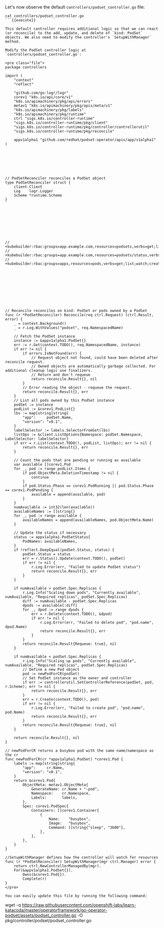 Let's now observe the default `controllers/podset_controller.go` file:

```
cat controllers/podset_controller.go
```{{execute}}

This default controller requires additional logic so that we can react (or reconcile) to the add, update, and delete of `kind: PodSet` objects. We also need to modify the controller's `SetupWithManager` method. 

Modify the PodSet controller logic at `controllers/podset_controller.go`:

<pre class="file">
package controllers

import (
    "context"
    "reflect"

    "github.com/go-logr/logr"
    corev1 "k8s.io/api/core/v1"
    "k8s.io/apimachinery/pkg/api/errors"
    metav1 "k8s.io/apimachinery/pkg/apis/meta/v1"
    "k8s.io/apimachinery/pkg/labels"
    "k8s.io/apimachinery/pkg/runtime"
    ctrl "sigs.k8s.io/controller-runtime"
    "sigs.k8s.io/controller-runtime/pkg/client"
    "sigs.k8s.io/controller-runtime/pkg/controller/controllerutil"
    "sigs.k8s.io/controller-runtime/pkg/reconcile"

    appv1alpha1 "github.com/redhat/podset-operator/apis/app/v1alpha1"
)







// PodSetReconciler reconciles a PodSet object
type PodSetReconciler struct {
    client.Client
    Log    logr.Logger
    Scheme *runtime.Scheme
}









// +kubebuilder:rbac:groups=app.example.com,resources=podsets,verbs=get;list;watch;create;update;patch;delete
// +kubebuilder:rbac:groups=app.example.com,resources=podsets/status,verbs=get;update;patch
// +kubebuilder:rbac:groups=apps,resources=pods,verbs=get;list;watch;create;update;patch;delete










// Reconcile reconciles on kind: PodSet or pods owned by a PodSet
func (r *PodSetReconciler) Reconcile(req ctrl.Request) (ctrl.Result, error) {
    _ = context.Background()
    _ = r.Log.WithValues("podset", req.NamespacedName)

    // Fetch the PodSet instance
    instance := &appv1alpha1.PodSet{}
    err := r.Get(context.TODO(), req.NamespacedName, instance)
    if err != nil {
        if errors.IsNotFound(err) {
            // Request object not found, could have been deleted after reconcile request.
            // Owned objects are automatically garbage collected. For additional cleanup logic use finalizers.
            // Return and don't requeue
            return reconcile.Result{}, nil
        }
        // Error reading the object - requeue the request.
        return reconcile.Result{}, err
    }
    // List all pods owned by this PodSet instance
    podSet := instance
    podList := &corev1.PodList{}
    lbs := map[string]string{
        "app":     podSet.Name,
        "version": "v0.1",
    }
    labelSelector := labels.SelectorFromSet(lbs)
    listOps := &client.ListOptions{Namespace: podSet.Namespace, LabelSelector: labelSelector}
    if err = r.List(context.TODO(), podList, listOps); err != nil {
        return reconcile.Result{}, err
    }

    // Count the pods that are pending or running as available
    var available []corev1.Pod
    for _, pod := range podList.Items {
        if pod.ObjectMeta.DeletionTimestamp != nil {
            continue
        }
        if pod.Status.Phase == corev1.PodRunning || pod.Status.Phase == corev1.PodPending {
            available = append(available, pod)
        }
    }
    numAvailable := int32(len(available))
    availableNames := []string{}
    for _, pod := range available {
        availableNames = append(availableNames, pod.ObjectMeta.Name)
    }

    // Update the status if necessary
    status := appv1alpha1.PodSetStatus{
        PodNames: availableNames,
    }
    if !reflect.DeepEqual(podSet.Status, status) {
        podSet.Status = status
        err = r.Status().Update(context.TODO(), podSet)
        if err != nil {
            r.Log.Error(err, "Failed to update PodSet status")
            return reconcile.Result{}, err
        }
    }

    if numAvailable > podSet.Spec.Replicas {
        r.Log.Info("Scaling down pods", "Currently available", numAvailable, "Required replicas", podSet.Spec.Replicas)
        diff := numAvailable - podSet.Spec.Replicas
        dpods := available[:diff]
        for _, dpod := range dpods {
            err = r.Delete(context.TODO(), &dpod)
            if err != nil {
                r.Log.Error(err, "Failed to delete pod", "pod.name", dpod.Name)
                return reconcile.Result{}, err
            }
        }
        return reconcile.Result{Requeue: true}, nil
    }

    if numAvailable < podSet.Spec.Replicas {
        r.Log.Info("Scaling up pods", "Currently available", numAvailable, "Required replicas", podSet.Spec.Replicas)
        // Define a new Pod object
        pod := newPodForCR(podSet)
        // Set PodSet instance as the owner and controller
        if err := controllerutil.SetControllerReference(podSet, pod, r.Scheme); err != nil {
            return reconcile.Result{}, err
        }
        err = r.Create(context.TODO(), pod)
        if err != nil {
            r.Log.Error(err, "Failed to create pod", "pod.name", pod.Name)
            return reconcile.Result{}, err
        }
        return reconcile.Result{Requeue: true}, nil
    }

    return reconcile.Result{}, nil
}

// newPodForCR returns a busybox pod with the same name/namespace as the cr
func newPodForCR(cr *appv1alpha1.PodSet) *corev1.Pod {
    labels := map[string]string{
        "app":     cr.Name,
        "version": "v0.1",
    }
    return &corev1.Pod{
        ObjectMeta: metav1.ObjectMeta{
            GenerateName: cr.Name + "-pod",
            Namespace:    cr.Namespace,
            Labels:       labels,
        },
        Spec: corev1.PodSpec{
            Containers: []corev1.Container{
                {
                    Name:    "busybox",
                    Image:   "busybox",
                    Command: []string{"sleep", "3600"},
                },
            },
        },
    }
}

//SetupWithManager defines how the controller will watch for resources
func (r *PodSetReconciler) SetupWithManager(mgr ctrl.Manager) error {
    return ctrl.NewControllerManagedBy(mgr).
    For(&appv1alpha1.PodSet{}).
        Owns(&corev1.Pod{}).
        Complete(r)
}
</pre>

You can easily update this file by running the following command:

```
wget -q https://raw.githubusercontent.com/openshift-labs/learn-katacoda/master/operatorframework/go-operator-podset/assets/podset_controller.go -O pkg/controller/podset/podset_controller.go
```{{execute}}

